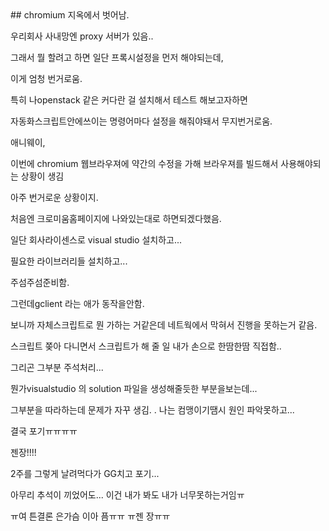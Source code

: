 ﻿<markdown>
## chromium 지옥에서 벗어남.

우리회사 사내망엔 proxy 서버가 있음..

그래서 뭘 할려고 하면 일단 프록시설정을 먼저 해야되는데,

이게 엄청 번거로움.

특히 나openstack 같은 커다란 걸 설치해서 테스트 해보고자하면

자동화스크립트안에쓰이는 명령어마다 설정을 해줘야돼서 무지번거로움.

애니웨이,

이번에 chromium 웹브라우져에 약간의 수정을 가해 브라우져를 빌드해서 사용해야되는 상황이 생김

아주 번거로운 상황이지.

처음엔 크로미움홈페이지에 나와있는대로 하면되겠다했음.

일단 회사라이센스로 visual studio 설치하고...

필요한 라이브러리들 설치하고...

주섬주섬준비함.

그런데gclient 라는 애가 동작을안함.

보니까 자체스크립트로 뭔 가하는 거같은데 네트웍에서 막혀서 진행을 못하는거 같음.

스크립트 쫒아 다니면서 스크립트가 해 줄 일 내가 손으로 한땀한땀 직접함..

그리곤 그부분 주석처리...

뭔가visualstudio 의 solution 파일을 생성해줄듯한 부분을보는데...

그부분을 따라하는데 문제가 자꾸 생김.
.
나는 컴맹이기땜시 원인 파악못하고...

결국 포기ㅠㅠㅠㅠ

젠장!!!!

2주를 그렇게 날려먹다가 GG치고 포기...

아무리 추석이 끼었어도... 이건 내가 봐도 내가 너무못하는거임ㅠ

ㅠ여 튼결론 은가슴 이아 픔ㅠㅠ ㅠ젠 장ㅠㅠ
</markdown>
